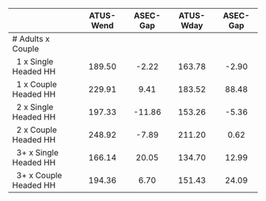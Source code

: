
|                      |    ATUS-Wend |     ASEC-Gap |    ATUS-Wday |     ASEC-Gap |
| -------------------- | :----------: | :----------: | :----------: | :----------: |
| # Adults x Couple    |              |              |              |              |
| &nbsp;&nbsp;1 x Single Headed HH |       189.50 |        -2.22 |       163.78 |        -2.90 |
| &nbsp;&nbsp;1 x Couple Headed HH |       229.91 |         9.41 |       183.52 |        88.48 |
| &nbsp;&nbsp;2 x Single Headed HH |       197.33 |       -11.86 |       153.26 |        -5.36 |
| &nbsp;&nbsp;2 x Couple Headed HH |       248.92 |        -7.89 |       211.20 |         0.62 |
| &nbsp;&nbsp;3+ x Single Headed HH |       166.14 |        20.05 |       134.70 |        12.99 |
| &nbsp;&nbsp;3+ x Couple Headed HH |       194.36 |         6.70 |       151.43 |        24.09 |

